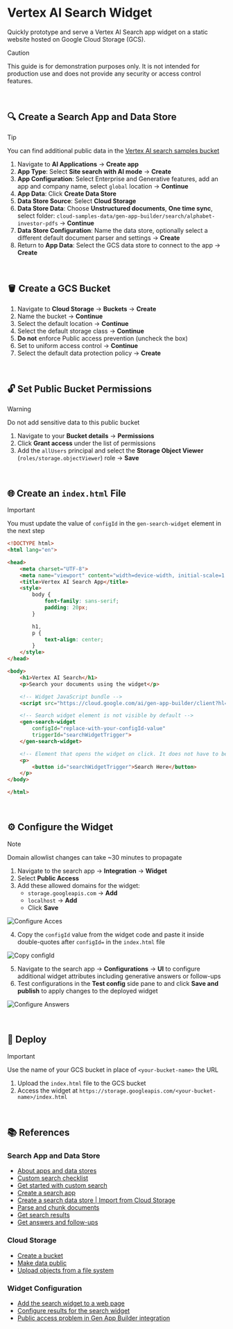 # Vertex AI Search Widget

Quickly prototype and serve a Vertex AI Search app widget on a static website hosted on Google Cloud Storage (GCS).

> [!CAUTION]
> This guide is for demonstration purposes only. It is not intended for production use and does not provide any security or access control features.


<br>

## 🔍 Create a Search App and Data Store

> [!TIP]
> You can find additional public data in the [Vertex AI search samples bucket](https://console.cloud.google.com/storage/browser/cloud-samples-data/gen-app-builder/search)

1. Navigate to **AI Applications** → **Create app**
2. **App Type**: Select **Site search with AI mode** → **Create**
3. **App Configuration**: Select Enterprise and Generative features, add an app and company name, select `global` location → **Continue**
4. **App Data**: Click **Create Data Store**
5. **Data Store Source**: Select **Cloud Storage**
6. **Data Store Data**: Choose **Unstructured documents**, **One time sync**, select folder: `cloud-samples-data/gen-app-builder/search/alphabet-investor-pdfs` → **Continue**
7. **Data Store Configuration**: Name the data store, optionally select a different default document parser and settings → **Create**
8. Return to **App Data**: Select the GCS data store to connect to the app → **Create**


<br>

## 🪣 Create a GCS Bucket
1. Navigate to **Cloud Storage** → **Buckets** → **Create**
2. Name the bucket → **Continue**
3. Select the default location → **Continue**
4. Select the default storage class → **Continue**
5. **Do not** enforce Public access prevention (uncheck the box)
6. Set to uniform access control → **Continue**
7. Select the default data protection policy → **Create**


<br>

## 🔓 Set Public Bucket Permissions

> [!WARNING]
> Do not add sensitive data to this public bucket

1. Navigate to your **Bucket details** → **Permissions**
2. Click **Grant access** under the list of permissions
3. Add the `allUsers` principal and select the **Storage Object Viewer** (`roles/storage.objectViewer`) role → **Save**


<br>

## 🌐 Create an `index.html` File

> [!IMPORTANT]
> You must update the value of `configId` in the `gen-search-widget` element in the next step

```html
<!DOCTYPE html>
<html lang="en">

<head>
    <meta charset="UTF-8">
    <meta name="viewport" content="width=device-width, initial-scale=1.0">
    <title>Vertex AI Search App</title>
    <style>
        body {
            font-family: sans-serif;
            padding: 20px;
        }

        h1,
        p {
            text-align: center;
        }
    </style>
</head>

<body>
    <h1>Vertex AI Search</h1>
    <p>Search your documents using the widget</p>

    <!-- Widget JavaScript bundle -->
    <script src="https://cloud.google.com/ai/gen-app-builder/client?hl=en_US"></script>

    <!-- Search widget element is not visible by default -->
    <gen-search-widget
        configId="replace-with-your-configId-value"
        triggerId="searchWidgetTrigger">
    </gen-search-widget>

    <!-- Element that opens the widget on click. It does not have to be an input -->
    <p>
        <button id="searchWidgetTrigger">Search Here</button>
    </p>
</body>

</html>
```


<br>

## ⚙️ Configure the Widget

> [!NOTE]
> Domain allowlist changes can take ~30 minutes to propagate

1. Navigate to the search app → **Integration** → **Widget**
2. Select **Public Access**
3. Add these allowed domains for the widget: 
    - `storage.googleapis.com` → **Add**
    - `localhost` → **Add**
    - Click **Save**

![Configure Acces](assets/alllowlist_domains.png)

4. Copy the `configId` value from the widget code and paste it inside double-quotes after `configId=` in the `index.html` file

![Copy configId](assets/copy_configId.png)

5. Navigate to the search app → **Configurations** → **UI** to configure additional widget attributes including generative answers or follow-ups
6. Test configurations in the **Test config** side pane to and click **Save and publish** to apply changes to the deployed widget

![Configure Answers](assets/configure_answers.png)


<br>

## 🚀 Deploy

> [!IMPORTANT]
> Use the name of your GCS bucket in place of `<your-bucket-name>` the URL

1. Upload the `index.html` file to the GCS bucket
2. Access the widget at `https://storage.googleapis.com/<your-bucket-name>/index.html`


<br>

## 📚 References

### Search App and Data Store
- [About apps and data stores](https://cloud.google.com/generative-ai-app-builder/docs/create-datastore-ingest)
- [Custom search checklist](https://cloud.google.com/generative-ai-app-builder/docs/generic-search-checklist)
- [Get started with custom search](https://cloud.google.com/generative-ai-app-builder/docs/try-enterprise-search#unstructured-data)
- [Create a search app](https://cloud.google.com/generative-ai-app-builder/docs/create-engine-es)
- [Create a search data store | Import from Cloud Storage](https://cloud.google.com/generative-ai-app-builder/docs/create-data-store-es#cloud-storage)
- [Parse and chunk documents](https://cloud.google.com/generative-ai-app-builder/docs/parse-chunk-documents)
- [Get search results](https://cloud.google.com/generative-ai-app-builder/docs/preview-search-results)
- [Get answers and follow-ups](https://cloud.google.com/generative-ai-app-builder/docs/answer)

### Cloud Storage
- [Create a bucket](https://cloud.google.com/storage/docs/creating-buckets)
- [Make data public](https://cloud.google.com/storage/docs/access-control/making-data-public#buckets)
- [Upload objects from a file system](https://cloud.google.com/storage/docs/uploading-objects)

### Widget Configuration
- [Add the search widget to a web page](https://cloud.google.com/generative-ai-app-builder/docs/add-widget)
- [Configure results for the search widget](https://cloud.google.com/generative-ai-app-builder/docs/configure-widget-attributes)
- [Public access problem in Gen App Builder integration](https://stackoverflow.com/questions/76975273/public-access-problem-in-gen-app-builder-integration)

